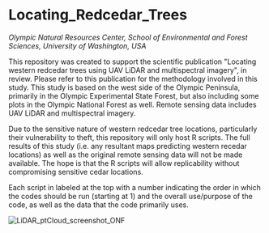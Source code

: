 # Locating_Redcedar_Trees
*Olympic Natural Resources Center, School of Environmental and Forest Sciences, University of Washington, USA* 

This repository was created to support the scientific publication "Locating western redcedar trees using UAV LiDAR and multispectral imagery", in review. Please refer to this publication for the methodology involved in this study. This study is based on the west side of the Olympic Peninsula, primarily in the Olympic Experimental State Forest, but also including some plots in the Olympic National Forest as well. Remote sensing data includes UAV LiDAR and multispectral imagery.

Due to the sensitive nature of western redcedar tree locations, particularly their vulnerability to theft, this repository will only host R scripts. The full results of this study (i.e. any resultant maps predicting western recedar locations) as well as the original remote sensing data will not be made available. The hope is that the R scripts will allow replicability without compromising sensitive cedar locations.

Each script in labeled at the top with a number indicating the order in which the codes should be run (starting at 1) and the overall use/purpose of the code, as well as the 
data that the code primarily uses.

![LiDAR_ptCloud_screenshot_ONF](https://github.com/user-attachments/assets/672b245a-8024-48ab-9b7a-b47201275549)
